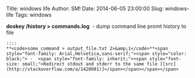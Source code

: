 Title: windows life
Author: SM!
Date: 2014-06-05 23:00:00
Slug: windows-life
Tags: windows

**doskey /history > commands.log**&nbsp; - dump command line promt history to file

    ::::
    **<code>some_command > output_file.txt 2>&amp;1</code>**<span style="font-family: Arial,Helvetica,sans-serif;"><span style="color: black;"> -  <span style="font-family: inherit;"><span style="font-size: small;">Redirect stdout and stderr to the same file [[src](http://stackoverflow.com/a/1420981)]</span></span></span></span>
